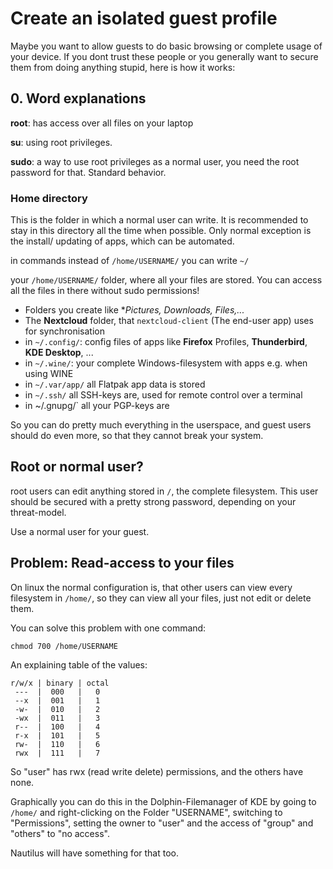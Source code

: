 # Create an isolated guest profile

Maybe you want to allow guests to do basic browsing or complete usage of your device. If you dont trust these people or you generally want to secure them from doing anything stupid, here is how it works:

## 0. Word explanations
**root**: has access over all files on your laptop

**su**: using root privileges.

**sudo**: a way to use root privileges as a normal user, you need the root password for that. Standard behavior.

### Home directory
This is the folder in which a normal user can write. It is recommended to stay in this directory all the time when possible. Only normal exception is the install/ updating of apps, which can be automated.

in commands instead of `/home/USERNAME/` you can write `~/`

your `/home/USERNAME/` folder, where all your files are stored. You can access all the files in there without sudo permissions!
- Folders you create like **Pictures, Downloads, Files,...*
- The **Nextcloud** folder, that `nextcloud-client` (The end-user app) uses for synchronisation
- in `~/.config/`: config files of apps like **Firefox** Profiles, **Thunderbird**, **KDE Desktop**, ...
- in `~/.wine/`: your complete Windows-filesystem with apps e.g. when using WINE
- in `~/.var/app/` all Flatpak app data is stored
- in `~/.ssh/` all SSH-keys are, used for remote control over a terminal
- in ~/.gnupg/` all your PGP-keys are

So you can do pretty much everything in the userspace, and guest users should do even more, so that they cannot break your system.

## Root or normal user?
root users can edit anything stored in `/`, the complete filesystem. This user should be secured with a pretty strong password, depending on your threat-model.

Use a normal user for your guest.

## Problem: Read-access to your files
On linux the normal configuration is, that other users can view every filesystem in `/home/`, so they can view all your files, just not edit or delete them.

You can solve this problem with one command:

```chmod 700 /home/USERNAME```

An explaining table of the values:
```
r/w/x | binary | octal
 ---  |  000   |   0
 --x  |  001   |   1
 -w-  |  010   |   2
 -wx  |  011   |   3
 r--  |  100   |   4
 r-x  |  101   |   5
 rw-  |  110   |   6
 rwx  |  111   |   7
```

So "user" has rwx (read write delete) permissions, and the others have none.

Graphically you can do this in the Dolphin-Filemanager of KDE by going to `/home/` and right-clicking on the Folder "USERNAME", switching to "Permissions", setting the owner to "user" and the access of "group" and "others" to "no access".

Nautilus will have something for that too.
